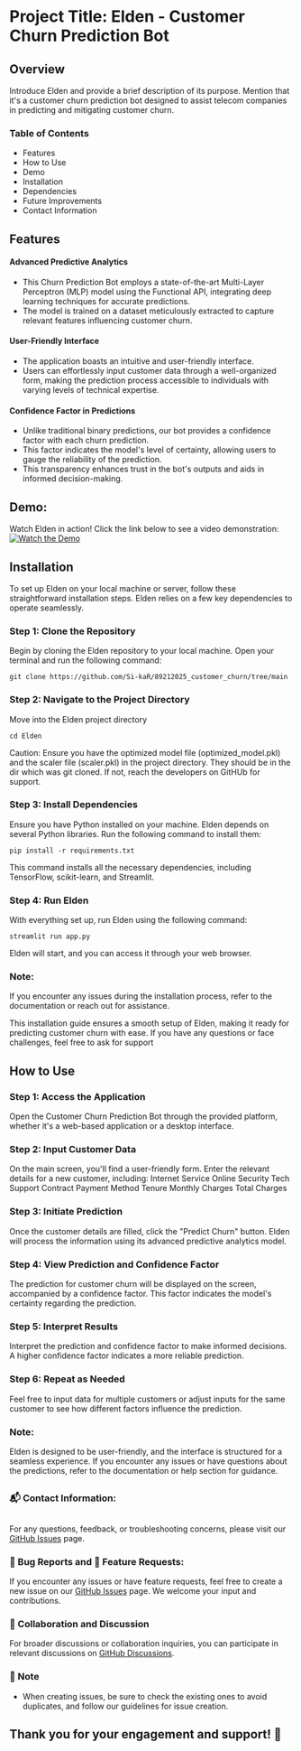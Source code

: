 # Project Title: Elden - Customer Churn Prediction Bot
## Overview

Introduce Elden and provide a brief description of its purpose. Mention that it's a customer churn prediction bot designed to assist telecom companies in predicting and mitigating customer churn.
### Table of Contents
* Features
* How to Use
* Demo
* Installation
* Dependencies
* Future Improvements
* Contact Information






## 
## Features

#### Advanced Predictive Analytics
* This Churn Prediction Bot employs a state-of-the-art Multi-Layer Perceptron (MLP) model using the Functional API, integrating deep learning techniques for accurate predictions. 
* The model is trained on a dataset meticulously extracted to capture relevant features influencing customer churn.

#### User-Friendly Interface
* The application boasts an intuitive and user-friendly interface. 
* Users can effortlessly input customer data through a well-organized form, making the prediction process accessible to individuals with varying levels of technical expertise.

#### Confidence Factor in Predictions
* Unlike traditional binary predictions, our bot provides a confidence factor with each churn prediction. 
* This factor indicates the model's level of certainty, allowing users to gauge the reliability of the prediction.
* This transparency enhances trust in the bot's outputs and aids in informed decision-making.




## 
## Demo:
Watch Elden in action! Click the link below to see a video demonstration:
[![Watch the Demo](https://example.com/thumbnail-image.jpg)](https://youtu.be/d3K9hznxBtk)



##
## Installation
To set up Elden on your local machine or server, follow these straightforward installation steps. Elden relies on a few key dependencies to operate seamlessly.

### Step 1: Clone the Repository
Begin by cloning the Elden repository to your local machine. Open your terminal and run the following command:

    git clone https://github.com/Si-kaR/89212025_customer_churn/tree/main

### Step 2: Navigate to the Project Directory
Move into the Elden project directory

    cd Elden

Caution: Ensure you have the optimized model file (optimized_model.pkl) and the scaler file (scaler.pkl) in the project directory. They should be in the dir which was git cloned. If not, reach the developers on GitHUb for support.

### Step 3: Install Dependencies
Ensure you have Python installed on your machine. Elden depends on several Python libraries. Run the following command to install them:

    pip install -r requirements.txt
This command installs all the necessary dependencies, including TensorFlow, scikit-learn, and Streamlit.

### Step 4: Run Elden
With everything set up, run Elden using the following command:

    streamlit run app.py
Elden will start, and you can access it through your web browser.

### Note:
If you encounter any issues during the installation process, refer to the documentation or reach out for assistance.

This installation guide ensures a smooth setup of Elden, making it ready for predicting customer churn with ease. If you have any questions or face challenges, feel free to ask for support









## 
## How to Use

### Step 1: Access the Application

Open the Customer Churn Prediction Bot through the provided platform, whether it's a web-based application or a desktop interface.

### Step 2: Input Customer Data

On the main screen, you'll find a user-friendly form. Enter the relevant details for a new customer, including:
        Internet Service
        Online Security
        Tech Support
        Contract
        Payment Method
        Tenure
        Monthly Charges
        Total Charges

### Step 3: Initiate Prediction
Once the customer details are filled, click the "Predict Churn" button. Elden will process the information using its advanced predictive analytics model.

### Step 4: View Prediction and Confidence Factor
The prediction for customer churn will be displayed on the screen, accompanied by a confidence factor. This factor indicates the model's certainty regarding the prediction.

### Step 5: Interpret Results
Interpret the prediction and confidence factor to make informed decisions. A higher confidence factor indicates a more reliable prediction.

### Step 6: Repeat as Needed
Feel free to input data for multiple customers or adjust inputs for the same customer to see how different factors influence the prediction.

### Note:
Elden is designed to be user-friendly, and the interface is structured for a seamless experience. If you encounter any issues or have questions about the predictions, refer to the documentation or help section for guidance.










##
##
### 📬 Contact Information:
##

For any questions, feedback, or troubleshooting concerns, please visit our [GitHub Issues](<https://github.com/Si-kaR/89212025_customer_churn/issues>) page.

### 🐛 Bug Reports and 🚀 Feature Requests:
If you encounter any issues or have feature requests, feel free to create a new issue on our [GitHub Issues](<https://github.com/Si-kaR/89212025_customer_churn/issues>) page. We welcome your input and contributions.

### 💬 Collaboration and Discussion
For broader discussions or collaboration inquiries, you can participate in relevant discussions on [GitHub Discussions](<https://github.com/Si-kaR/89212025_customer_churn/projects>).

### 🚧 Note 
* When creating issues, be sure to check the existing ones to avoid duplicates, and follow our guidelines for issue creation.

## Thank you for your engagement and support! 👏
